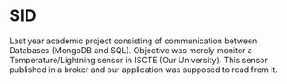 # SID
Last year academic project consisting of communication between Databases (MongoDB and SQL).
Objective was merely monitor a Temperature/Lightning sensor in ISCTE (Our University). This sensor published in a broker and our application was supposed to read from it.
